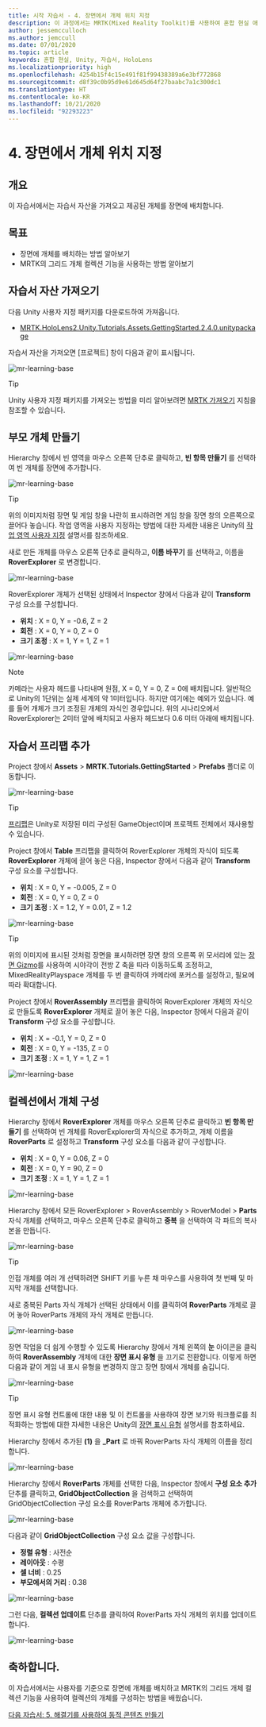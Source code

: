```yaml
---
title: 시작 자습서 - 4. 장면에서 개체 위치 지정
description: 이 과정에서는 MRTK(Mixed Reality Toolkit)를 사용하여 혼합 현실 애플리케이션을 만드는 방법을 보여 줍니다.
author: jessemcculloch
ms.author: jemccull
ms.date: 07/01/2020
ms.topic: article
keywords: 혼합 현실, Unity, 자습서, HoloLens
ms.localizationpriority: high
ms.openlocfilehash: 4254b15f4c15e491f81f99438389a6e3bf772868
ms.sourcegitcommit: d8f39c0b95d9e61d645d64f27baabc7a1c300dc1
ms.translationtype: HT
ms.contentlocale: ko-KR
ms.lasthandoff: 10/21/2020
ms.locfileid: "92293223"
---
```

# <a name="4-positioning-objects-in-the-scene"></a>4. 장면에서 개체 위치 지정

## <a name="overview"></a>개요

이 자습서에서는 자습서 자산을 가져오고 제공된 개체를 장면에 배치합니다.

## <a name="objectives"></a>목표

* 장면에 개체를 배치하는 방법 알아보기
* MRTK의 그리드 개체 컬렉션 기능을 사용하는 방법 알아보기

## <a name="importing-the-tutorial-assets"></a>자습서 자산 가져오기

다음 Unity 사용자 지정 패키지를 다운로드하여 가져옵니다.

* [MRTK.HoloLens2.Unity.Tutorials.Assets.GettingStarted.2.4.0.unitypackage](https://github.com/microsoft/MixedRealityLearning/releases/download/getting-started-v2.4.0/MRTK.HoloLens2.Unity.Tutorials.Assets.GettingStarted.2.4.0.unitypackage)

자습서 자산을 가져오면 [프로젝트] 창이 다음과 같이 표시됩니다.

![mr-learning-base](images/mr-learning-base/base-04-section1-step1-1.png)

> [!TIP]
> Unity 사용자 지정 패키지를 가져오는 방법을 미리 알아보려면 [MRTK 가져오기](mr-learning-base-02.md#importing-the-mixed-reality-toolkit) 지침을 참조할 수 있습니다.

## <a name="creating-the-parent-object"></a>부모 개체 만들기

Hierarchy 창에서 빈 영역을 마우스 오른쪽 단추로 클릭하고, **빈 항목 만들기** 를 선택하여 빈 개체를 장면에 추가합니다.

![mr-learning-base](images/mr-learning-base/base-04-section2-step1-1.png)

> [!TIP]
> 위의 이미지처럼 장면 및 게임 창을 나란히 표시하려면 게임 창을 장면 창의 오른쪽으로 끌어다 놓습니다. 작업 영역을 사용자 지정하는 방법에 대한 자세한 내용은 Unity의 <a href="https://docs.unity3d.com/Manual/CustomizingYourWorkspace.html" target="_blank">작업 영역 사용자 지정</a> 설명서를 참조하세요.

새로 만든 개체를 마우스 오른쪽 단추로 클릭하고, **이름 바꾸기** 를 선택하고, 이름을 **RoverExplorer** 로 변경합니다.

![mr-learning-base](images/mr-learning-base/base-04-section2-step1-2.png)

RoverExplorer 개체가 선택된 상태에서 Inspector 창에서 다음과 같이 **Transform** 구성 요소를 구성합니다.

* **위치** : X = 0, Y = -0.6, Z = 2
* **회전** : X = 0, Y = 0, Z = 0
* **크기 조정** : X = 1, Y = 1, Z = 1

![mr-learning-base](images/mr-learning-base/base-04-section2-step1-3.png)

> [!NOTE]
> 카메라는 사용자 헤드를 나타내며 원점, X = 0, Y = 0, Z = 0에 배치됩니다. 일반적으로 Unity의 1단위는 실제 세계의 약 1미터입니다. 하지만 여기에는 예외가 있습니다. 예를 들어 개체가 크기 조정된 개체의 자식인 경우입니다. 위의 시나리오에서 RoverExplorer는 2미터 앞에 배치되고 사용자 헤드보다 0.6 미터 아래에 배치됩니다.

## <a name="adding-the-tutorial-prefabs"></a>자습서 프리팹 추가

Project 창에서 **Assets** > **MRTK.Tutorials.GettingStarted** > **Prefabs** 폴더로 이동합니다.

![mr-learning-base](images/mr-learning-base/base-04-section3-step1-1.png)

> [!TIP]
> <a href="https://docs.unity3d.com/Manual/Prefabs.html" target="_blank">프리팹</a>은 Unity로 저장된 미리 구성된 GameObject이며 프로젝트 전체에서 재사용할 수 있습니다.

Project 창에서 **Table** 프리팹을 클릭하여 RoverExplorer 개체의 자식이 되도록 **RoverExplorer** 개체에 끌어 놓은 다음, Inspector 창에서 다음과 같이 **Transform** 구성 요소를 구성합니다.

* **위치** : X = 0, Y = -0.005, Z = 0
* **회전** : X = 0, Y = 0, Z = 0
* **크기 조정** : X = 1.2, Y = 0.01, Z = 1.2

![mr-learning-base](images/mr-learning-base/base-04-section3-step1-2.png)

> [!TIP]
> 위의 이미지에 표시된 것처럼 장면을 표시하려면 장면 창의 오른쪽 위 모서리에 있는 <a href="https://docs.unity3d.com/Manual/SceneViewNavigation.html" target="_blank">장면 Gizmo</a>를 사용하여 시야각이 전방 Z 축을 따라 이동하도록 조정하고, MixedRealityPlayspace 개체를 두 번 클릭하여 카메라에 포커스를 설정하고, 필요에 따라 확대합니다.

Project 창에서 **RoverAssembly** 프리팹을 클릭하여 RoverExplorer 개체의 자식으로 만들도록 **RoverExplorer** 개체로 끌어 놓은 다음, Inspector 창에서 다음과 같이 **Transform** 구성 요소를 구성합니다.

* **위치** : X = -0.1, Y = 0, Z = 0
* **회전** : X = 0, Y = -135, Z = 0
* **크기 조정** : X = 1, Y = 1, Z = 1

![mr-learning-base](images/mr-learning-base/base-04-section3-step1-3.png)

## <a name="organizing-objects-in-a-collection"></a>컬렉션에서 개체 구성

Hierarchy 창에서 **RoverExplorer** 개체를 마우스 오른쪽 단추로 클릭하고 **빈 항목 만들기** 를 선택하여 빈 개체를 RoverExplorer의 자식으로 추가하고, 개체 이름을 **RoverParts** 로 설정하고 **Transform** 구성 요소를 다음과 같이 구성합니다.

* **위치** : X = 0, Y = 0.06, Z = 0
* **회전** : X = 0, Y = 90, Z = 0
* **크기 조정** : X = 1, Y = 1, Z = 1

![mr-learning-base](images/mr-learning-base/base-04-section4-step1-1.png)

Hierarchy 창에서 모든 RoverExplorer > RoverAssembly > RoverModel > **Parts** 자식 개체를 선택하고, 마우스 오른쪽 단추로 클릭하고 **중복** 을 선택하여 각 파트의 복사본을 만듭니다.

![mr-learning-base](images/mr-learning-base/base-04-section4-step1-2.png)

> [!TIP]
> 인접 개체를 여러 개 선택하려면 SHIFT 키를 누른 채 마우스를 사용하여 첫 번째 및 마지막 개체를 선택합니다.

새로 중복된 Parts 자식 개체가 선택된 상태에서 이를 클릭하여 **RoverParts** 개체로 끌어 놓아 RoverParts 개체의 자식 개체로 만듭니다.

![mr-learning-base](images/mr-learning-base/base-04-section4-step1-3.png)

장면 작업을 더 쉽게 수행할 수 있도록 Hierarchy 창에서 개체 왼쪽의 **눈** 아이콘을 클릭하여 **RoverAssembly** 개체에 대한 **장면 표시 유형** 을 끄기로 전환합니다. 이렇게 하면 다음과 같이 게임 내 표시 유형을 변경하지 않고 장면 창에서 개체를 숨깁니다.

![mr-learning-base](images/mr-learning-base/base-04-section4-step1-4.png)

> [!TIP]
> 장면 표시 유형 컨트롤에 대한 내용 및 이 컨트롤을 사용하여 장면 보기와 워크플로를 최적화하는 방법에 대한 자세한 내용은 Unity의 <a href="https://docs.unity3d.com/Manual/SceneVisibility.html" target="_blank">장면 표시 유형</a> 설명서를 참조하세요.

Hierarchy 창에서 추가된 **(1)** 을 **_Part** 로 바꿔 RoverParts 자식 개체의 이름을 정리합니다.

![mr-learning-base](images/mr-learning-base/base-04-section4-step1-5.png)

Hierarchy 창에서 **RoverParts** 개체를 선택한 다음, Inspector 창에서 **구성 요소 추가** 단추를 클릭하고, **GridObjectCollection** 을 검색하고 선택하여 GridObjectCollection 구성 요소를 RoverParts 개체에 추가합니다.

![mr-learning-base](images/mr-learning-base/base-04-section4-step1-6.png)

다음과 같이 **GridObjectCollection** 구성 요소 값을 구성합니다.

* **정렬 유형** : 사전순
* **레이아웃** : 수평
* **셀 너비** : 0.25
* **부모에서의 거리** : 0.38

![mr-learning-base](images/mr-learning-base/base-04-section4-step1-7.png)

그런 다음, **컬렉션 업데이트** 단추를 클릭하여 RoverParts 자식 개체의 위치를 업데이트합니다.

![mr-learning-base](images/mr-learning-base/base-04-section4-step1-8.png)

## <a name="congratulations"></a>축하합니다.

이 자습서에서는 사용자를 기준으로 장면에 개체를 배치하고 MRTK의 그리드 개체 컬렉션 기능을 사용하여 컬렉션의 개체를 구성하는 방법을 배웠습니다.

[다음 자습서: 5. 해결기를 사용하여 동적 콘텐츠 만들기](mr-learning-base-05.md)